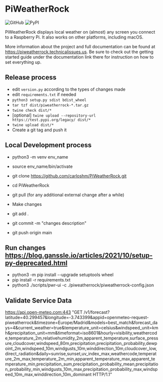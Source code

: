 # PiWeatherRock

![GitHub](https://img.shields.io/github/license/genebean/PiWeatherRock)
![PyPI](https://img.shields.io/pypi/v/piweatherrock)

PiWeatherRock displays local weather on (almost) any screen you connect to a Raspberry Pi. It also works on other platforms, including macOS.

More information about the project and full documentation can be found at https://piweatherrock.technicalissues.us. Be sure to check out the getting started guide under the documentation link there for instruction on how to set everything up.

## Release process

- edit `version.py` according to the types of changes made
- edit `requirements.txt` if needed
- `python3 setup.py sdist bdist_wheel`
- `tar tzf dist/piweatherrock-*.tar.gz`
- `twine check dist/*`
- [optional] `twine upload --repository-url https://test.pypi.org/legacy/ dist/*`
- `twine upload dist/*`
- Create a git tag and push it

## Local Development process

- python3 -m venv env_name
- source env_name/bin/activate
  
- git clone https://github.com/carloshm/PiWeatherRock.git
- cd PiWeatherRock  
- git pull (for any additional external change after a while)
- Make changes
- git add .
- git commit -m "changes description"
- git push origin main

## Run changes https://blog.ganssle.io/articles/2021/10/setup-py-deprecated.html

- python3 -m pip install --upgrade setuptools wheel
- pip install -r requirements.txt
- python3 ./scripts/pwr-ui -c ./piweatherrock/piweatherrock-config.json

## Validate Service Data

https://api.open-meteo.com:443 "GET /v1/forecast?latitude=40.299457&longitude=-3.743399&appid=openmeteo-request-piweatherrock&timezone=Europe/Madrid&models=best_match&forecast_days=4&current_weather=true&temperature_unit=celsius&windspeed_unit=kmh&precipitation_unit=mm&timeformat=iso8601&hourly=visibility,weathercode,temperature_2m,relativehumidity_2m,apparent_temperature,surface_pressure,cloudcover,windspeed_80m,precipitation,precipitation_probability,dewpoint_2m,windspeed_10m,windgusts_10m,winddirection_10m,cloudcover_low,direct_radiation&daily=sunrise,sunset,uv_index_max,weathercode,temperature_2m_max,temperature_2m_min,apparent_temperature_max,apparent_temperature_min,precipitation_sum,precipitation_probability_mean,precipitation_probability_min,windgusts_10m_max,precipitation_probability_max,windspeed_10m_max,winddirection_10m_dominant HTTP/1.1"
